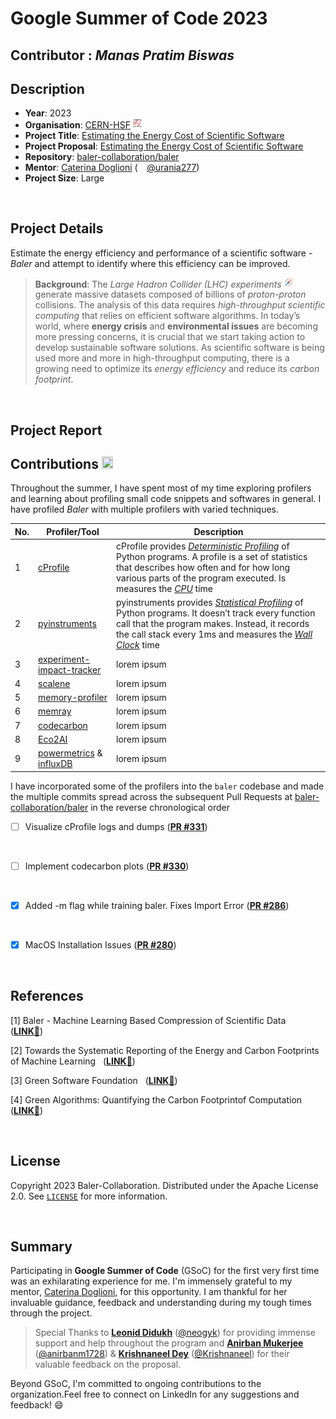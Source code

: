 <!--
#### Repository Structure

```
.
├── GSoCEvaluationTask
├── README.md
├── Scaphandre
├── baler
└── cProfile

baler
├── Dockerfile
├── Dockerfile.arm64
├── Dockerfile.gpu
├── LICENSE
├── NOTICE
├── README.md
├── baler
├── bin
├── docs
├── entrypoint.sh
├── fixuid.sh
├── poetry.lock
├── profiling
├── pyproject.toml
├── requirements.txt
├── tests
└── workspaces

baler/profiling
└── cProfile
    ├── cprofile_compress.csv
    ├── cprofile_compress.prof
    ├── cprofile_compress.py
    ├── cprofile_compress.txt
    ├── cprofile_decompress.csv
    ├── cprofile_decompress.prof
    ├── cprofile_decompress.py
    ├── cprofile_decompress.txt
    ├── cprofile_train.csv
    ├── cprofile_train.prof
    ├── cprofile_train.py
    └── cprofile_train.txt
```

#### Profiling Baler with ``` cProfile ```

- Training
```console
    poetry run python -m cProfile -o profiling/cProfile/cprofile_train.txt -m baler --mode train --project CFD_workspace CFD_project_animation
    poetry run python -m cProfile -o profiling/cProfile/cprofile_train.prof -m baler --mode train --project CFD_workspace CFD_project_animation
```

- Compressing
```console
    poetry run python -m cProfile -o profiling/cProfile/cprofile_compress.txt -m baler --mode compress --project CFD_workspace CFD_project_animation
    poetry run python -m cProfile -o profiling/cProfile/cprofile_compress.prof -m baler --mode compress --project CFD_workspace CFD_project_animation
```

- Decompressing
```console
    poetry run python -m cProfile -o profiling/cProfile/cprofile_decompress.txt -m baler --mode decompress --project CFD_workspace CFD_project_animation
    poetry run python -m cProfile -o profiling/cProfile/cprofile_decompress.prof -m baler --mode decompress --project CFD_workspace CFD_project_animation
```

#### Visualizing with ``` SnakeViz ``` and ``` yelp-gprof2dot ```


- Installing ``` SnakeViz ``` and ``` yelp-gprof2dot ```
```console
    poetry add snakeviz
    poetry add yelp-gprof2dot
```

- Training
```console
    poetry run snakeviz cProfile_train.prof
    poetry run gprof2dot cprofile_train.pstats -z <graph_root> | dot -Tsvg -o cprofile_train.svg
    poetry run gprof2dot cprofile_train.pstats -z <graph_root> | dot -Tsvg -o cprofile_train.pdf
```

- Compressing
```console
    poetry run snakeviz cProfile_compress.prof
    poetry run gprof2dot cprofile_compress.pstats -z <graph_root> | dot -Tsvg -o cprofile_compress.svg
    poetry run gprof2dot cprofile_compress.pstats -z <graph_root> | dot -Tpdf -o cprofile_compress.pdf
```


- Decompressing
```console
    poetry run snakeviz cProfile_decompress.prof
    poetry run gprof2dot cprofile_decompress.pstats -z <graph_root> | dot -Tsvg -o cprofile_decompress.svg
    poetry run gprof2dot cprofile_decompress.pstats -z <graph_root> | dot -Tpdf -o cprofile_decompress.pdf
```

#### Results

##### Training
---
<img src = "cProfile/cProfile_Results/train_graph.png">

<img src = "cProfile/cProfile_Results/train.png">

<img src = "cProfile/cProfile_Results/train_icicle.png">

<img src = "cProfile/cProfile_Results/train_sunburst.png">

##### Compressing
---
<img src = "cProfile/cProfile_Results/compress.png">

<img src = "cProfile/cProfile_Results/compress_icicle.png">

<img src = "cProfile/cProfile_Results/compress_sunburst.png">

##### Decompressing
---
<img src = "cProfile/cProfile_Results/decompress.png">

<img src = "cProfile/cProfile_Results/decompress_icicle.png">

<img src = "cProfile/cProfile_Results/decompress_sunburst.png">


#### Profiling Baler with ``` pyinstrument ```


- Installing ``` pyinstrument ```
```console
    poetry add pyinstrument
```

- Training
```console
    poetry run pyinstrument -m baler --mode train --project CFD_workspace CFD_project_animation
    poetry run pyinstrument -r html -m baler --mode train --project CFD_workspace CFD_project_animation
```

- Compressing
```console
    poetry run pyinstrument -m baler --mode compress --project CFD_workspace CFD_project_animation
    poetry run pyinstrument -r html -m baler --mode compress --project CFD_workspace CFD_project_animation
```

- Decompressing
```console
    poetry run pyinstrument -m baler --mode decompress --project CFD_workspace CFD_project_animation
    poetry run pyinstrument -r html -m baler --mode train --project CFD_workspace CFD_project_animation
```

#### Results

##### Training
---
<img src = "pyinstrument/pyinstrument_Results/train.png">


##### Compressing
---
<img src = "pyinstrument/pyinstrument_Results/compress.png">


##### Decompressing
---
<img src = "pyinstrument/pyinstrument_Results/decompress.png">


#### Profiling Baler with ``` memory-profiler ```


- Installing ``` memory-profiler ```
```console
    poetry add memory-profiler
```

- Training
```console
    poetry run mprof run --python baler --mode train --project CFD_workspace CFD_project_animation
    poetry run mprof plot -t train_slope  -s
    poetry run mprof plot -t train_flame  -f
```

- Compressing
```console
   poetry run mprof run --python baler --mode compress --project CFD_workspace CFD_project_animation
   poetry run mprof plot -t compress_slope -s
   poetry run mprof plot -t compress_flame -f
```

- Decompressing
```console
    poetry run mprof run --python baler --mode decompress --project CFD_workspace CFD_project_animation
    poetry run mprof plot -t decompress_slope -s
    poetry run mprof plot -t decompress_flame -f
```


#### Results

##### Training
---
<img src = "memory-profiler/mprof_Results/train_slope.png">


##### Compressing
---
<img src = "memory-profiler/mprof_Results/compress_slope.png">


##### Decompressing
---
<img src = "memory-profiler/mprof_Results/decompress_slope.png">


#### Profiling Baler with ``` powermetrics ``` and ``` influxdb ```

- Installing ``` influxdb ```
```console
    brew install influxdb
    poetry add influxdb-client
```

- ``` Run powermetrics in a terminal ```
```console
    sudo poetry run python influxdb.py
```

- ``` Query the influxdb with flux cpu query ```
```console
from(bucket: "baler")
  |> range(start: v.timeRangeStart, stop: v.timeRangeStop)
  |> filter(fn: (r) => r["_measurement"] == "CPU")
  |> map(fn: (r) => ({ r with _value: float(v:r._value)/1000.00}))
  |> aggregateWindow(every: v.windowPeriod, fn: mean, createEmpty: false)
  |> yield(name: "last")
```

- ``` Query the influxdb with flux gpu query ```
```console
from(bucket: "baler")
  |> range(start: v.timeRangeStart, stop: v.timeRangeStop)
  |> filter(fn: (r) => r["_measurement"] == "GPU")
  |> map(fn: (r) => ({ r with _value: float(v:r._value)/1000.00}))
  |> aggregateWindow(every: v.windowPeriod, fn: mean, createEmpty: false)
  |> yield(name: "last")
```

- ``` Query the influxdb with flux total query ```
```console
from(bucket: "baler")
  |> range(start: v.timeRangeStart, stop: v.timeRangeStop)
  |> filter(fn: (r) => r["_measurement"] == "Package")
  |> map(fn: (r) => ({ r with _value: float(v:r._value)/1000.00}))
  |> aggregateWindow(every: v.windowPeriod, fn: mean, createEmpty: false)
  |> yield(name: "last")
```
- ``` Run baler with usual commands on train, compress and decompress modes on a different terminal ```

#### Results

##### Training
---
<img src = "powermetrics/powermetrics_Results/train/train_start.png">

---
<img src = "powermetrics/powermetrics_Results/train/train_mid.png">


##### Compressing
---
<img src = "powermetrics/powermetrics_Results/compress/compress_start.png">

---
<img src = "powermetrics/powermetrics_Results/compress/compress_mid.png">


##### Decompressing
---
<img src = "powermetrics/powermetrics_Results/decompress/decompress_start.png">

---
<img src = "powermetrics/powermetrics_Results/decompress/decompress_mid.png">


#### Estimating CO<sub>2</sub> Emission with ``` codecarbon ```

- Installing ``` codecarbon ```
```console
    poetry add codecarbon
```

<img src = "codecarbon/codecarbon_Results/legend.png">

##### ``` A scaling factor of 1e6 has been used to generate the plots for 50 baler runs with 1000 epochs each ```

##### Training
---
<img src = "codecarbon/codecarbon_Results/train/duration.png">

---
<img src = "codecarbon/codecarbon_Results/train/emissions.png">

---
<img src = "codecarbon/codecarbon_Results/train/energy.png">

---
<img src = "codecarbon/codecarbon_Results/train/hist.png">


##### Compressing
---
<img src = "codecarbon/codecarbon_Results/compress/duration.png">

---
<img src = "codecarbon/codecarbon_Results/compress/emissions.png">

---
<img src = "codecarbon/codecarbon_Results/compress/energy.png">

---
<img src = "codecarbon/codecarbon_Results/compress/hist.png">



##### Decompressing
---
<img src = "codecarbon/codecarbon_Results/decompress/duration.png">

---
<img src = "codecarbon/codecarbon_Results/decompress/emissions.png">

---
<img src = "codecarbon/codecarbon_Results/decompress/energy.png">

---
<img src = "codecarbon/codecarbon_Results/decompress/hist.png">


### Tools and Frameworks

#### CPU/GPU Profilers:
1. [cProfile](https://docs.python.org/3/library/profile.html)
2. [pyinstrument](https://github.com/joerick/pyinstrument)
3. [experiment-impact-tracker](https://github.com/Breakend/experiment-impact-tracker)
4. [scalene](https://github.com/plasma-umass/scalene)


#### Memory Profilers:
1. [memory-profiler](https://pypi.org/project/memory-profiler/)
2. [memray](https://github.com/bloomberg/memray)
3. [filprofiler](https://github.com/Breakend/experiment-impact-https://github.com/pythonspeed/filprofiler)


#### List of the frameworks for Energy Cost Estimation:
1. [powermetrics](https://www.unix.com/man-page/osx/1/powermetrics/) with [influxdb](https://github.com/influxdata/influxdb)
2. [scaphandre](https://github.com/hubblo-org/scaphandre)
3. [boagent](https://github.com/Boavizta/boagent)
4. [powermeter](https://github.com/autoai-incubator/powermeter)
5. [powerjoular](https://gitlab.com/joular/powerjoular)
6. [AIPowerMeter](https://github.com/GreenAI-Uppa/AIPowerMeter)


#### List of the frameworks for CO<sub>2</sub> Emissions Estimation:
1. [carbontracker](https://github.com/lfwa/carbontracker)
2. [codecarbon](https://github.com/mlco2/codecarbon)
3. [Eco2AI](https://github.com/sb-ai-lab/Eco2AI)
4. [CarbonAI](https://github.com/Capgemini-Invent-France/CarbonAI)
5. [tracarbon](https://github.com/fvaleye/tracarbon) -->

# Google Summer of Code 2023

## Contributor : _Manas Pratim Biswas_

## Description

- **Year**: 2023
- **Organisation**: [CERN-HSF](https://hepsoftwarefoundation.org) <img src="assets/images/hsf_logo.png" width="14.5px" height="15.5px">
- **Project Title**: [Estimating the Energy Cost of Scientific Software](https://summerofcode.withgoogle.com/programs/2023/projects/Nks9akq7)
- **Project Proposal**: [Estimating the Energy Cost of Scientific Software](https://drive.google.com/file/d/1YoCpkYWR__KB4vVzKOA4xi1qgwwFzpU5/view)
- **Repository**: [baler-collaboration/baler](https://github.com/baler-collaboration/baler)
- **Mentor**: [Caterina Doglioni](https://www.hep.lu.se/staff/doglioni/) (<img src="https://user-images.githubusercontent.com/48355572/263745495-93ca876f-c21d-4af3-aa8e-e164cdc46b92.png" width="14.5px" height="14px">[@urania277](https://github.com/urania277))
- **Project Size**: Large

<br/>

## Project Details

Estimate the energy efficiency and performance of a scientific software - _Baler_ and attempt to identify where this efficiency can be improved. <img src="https://user-images.githubusercontent.com/48355572/263672801-5929885f-9227-4be3-a686-ea3fbeff13d2.gif" width="12.5px" height="12.5px">

> **Background**: The _Large Hadron Collider (LHC) experiments_ <img src="assets/images/proton_collisions.png" width="14.5px" height="15.5px"> generate massive datasets composed of billions of _proton-proton_ collisions. The analysis of this data requires _high-throughput scientific computing_ that relies on efficient software algorithms. In today’s world, where **energy crisis** and **environmental issues** are becoming more pressing concerns, it is crucial that we start taking action to develop sustainable software solutions. As scientific software is being used more and more in high-throughput computing, there is a growing need to optimize its _energy efficiency_ and reduce its _carbon footprint_.

<br/>

## Project Report

## Contributions <img src="https://user-images.githubusercontent.com/48355572/263670717-89cefc3e-346f-4b89-9f3a-36d7f14bb25c.png" width="18.5px" height="20px">

Throughout the summer, I have spent most of my time exploring profilers and learning about profiling small code snippets and softwares in general. I have profiled _Baler_ with multiple profilers with varied techniques.

| No. | Profiler/Tool                                                                                                                               | Description                                                                                                                                                                                                                                                                                                                                                                                                       |
| --- | ------------------------------------------------------------------------------------------------------------------------------------------- | ----------------------------------------------------------------------------------------------------------------------------------------------------------------------------------------------------------------------------------------------------------------------------------------------------------------------------------------------------------------------------------------------------------------- |
| 1   | [cProfile](https://docs.python.org/3/library/profile.html)                                                                                  | cProfile provides [_Deterministic Profiling_](https://sceweb.sce.uhcl.edu/helm/WEBPAGE-Python/documentation/python_tutorial/lib/Deterministic_Profiling.html) of Python programs. A profile is a set of statistics that describes how often and for how long various parts of the program executed. Is measures the [_CPU_](https://pythonspeed.com/articles/blocking-cpu-or-io) time                             |
| 2   | [pyinstruments](https://github.com/joerick/pyinstrument)                                                                                    | pyinstruments provides [_Statistical Profiling_](<https://en.wikipedia.org/wiki/Profiling_(computer_programming)>) of Python programs. It doesn’t track every function call that the program makes. Instead, it records the call stack every 1ms and measures the [_Wall Clock_](https://stackoverflow.com/questions/7335920/what-specifically-are-wall-clock-time-user-cpu-time-and-system-cpu-time-in-uni) time |
| 3   | [experiment-impact-tracker](https://github.com/Breakend/experiment-impact-tracker)                                                          | lorem ipsum                                                                                                                                                                                                                                                                                                                                                                                                            |
| 4   | [scalene](https://github.com/plasma-umass/scalene)                                                                                          | lorem ipsum                                                                                                                                                                                                                                                                                                                                                                                                           |
| 5   | [memory-profiler](https://pypi.org/project/memory-profiler)                                                                                 | lorem ipsum                                                                                                                                                                                                                                                                                                                                                                                                           |
| 6   | [memray](https://github.com/bloomberg/memray)                                                                                               | lorem ipsum                                                                                                                                                                                                                                                                                                                                                                                                           |
| 7   | [codecarbon](https://github.com/mlco2/codecarbon)                                                                                           | lorem ipsum                                                                                                                                                                                                                                                                                                                                                                                                            |
| 8   | [Eco2AI](https://github.com/sb-ai-lab/Eco2AI)                                                                                               | lorem ipsum                                                                                                                                                                                                                                                                                                                                                                                                             |
| 9   | [powermetrics](https://www.unix.com/man-page/osx/1/powermetrics) & [influxDB](https://abhimanbhau.github.io/mac/m1-mac-power-usage-monitor) | lorem ipsum                                                                                                                                                                                                                                                                                                                                                                                                         |

I have incorporated some of the profilers into the `baler` codebase and made the multiple commits spread across the subsequent Pull Requests at [baler-collaboration/baler](https://github.com/baler-collaboration/baler) in the reverse chronological order

- [ ] Visualize cProfile logs and dumps ([**PR #331**](https://github.com/baler-collaboration/baler/pull/331))

<br/>

- [ ] Implement codecarbon plots ([**PR #330**](https://github.com/baler-collaboration/baler/pull/330))

<br/>

- [x] Added -m flag while training baler. Fixes Import Error ([**PR #286**](https://github.com/baler-collaboration/baler/pull/286))

<br />

- [x] MacOS Installation Issues ([**PR #280**](https://github.com/baler-collaboration/baler/pull/280))

<br/>

## References

[1] Baler - Machine Learning Based Compression of Scientific Data &nbsp; ([**LINK**🔗](https://arxiv.org/pdf/2305.02283.pdf))

[2] Towards the Systematic Reporting of the Energy and Carbon
Footprints of Machine Learning &nbsp; ([**LINK**🔗](https://jmlr.org/papers/volume21/20-312/20-312.pdf))

[3] Green Software Foundation &nbsp; ([**LINK**🔗](https://greensoftware.foundation))

[4] Green Algorithms: Quantifying the Carbon Footprintof Computation &nbsp; ([**LINK**🔗](https://onlinelibrary.wiley.com/doi/epdf/10.1002/advs.202100707))

<br/>

## License

Copyright 2023 Baler-Collaboration. Distributed under the Apache License 2.0. See [`LICENSE`](https://github.com/baler-collaboration/baler/blob/main/LICENSE) for more information.

<br/>

## Summary

Participating in **Google Summer of Code** (GSoC) for the first very first time was an exhilarating experience for me. I'm immensely grateful to my mentor, [Caterina Doglioni](https://www.hep.lu.se/staff/doglioni/), for this opportunity. I am thankful for her invaluable guidance, feedback and understanding during my tough times through the project.

> Special Thanks to [**Leonid Didukh**](https://www.linkedin.com/in/ledidukh) ([@neogyk](https://github.com/neogyk)) for providing immense support and help throughout the program and [**Anirban Mukerjee**](https://www.linkedin.com/in/anirbanm1728) ([@anirbanm1728](https://github.com/anirbanm1728)) & [**Krishnaneel Dey**](https://www.linkedin.com/in/krishnaneel-dey) ([@Krishnaneel](https://github.com/Krishnaneel)) for their valuable feedback on the proposal.

Beyond GSoC, I'm committed to ongoing contributions to the organization.Feel free to connect on LinkedIn for any suggestions and feedback! 😄
